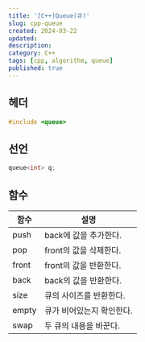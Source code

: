```yaml
---
title: '[C++]Queue(큐)'
slug: cpp-queue
created: 2024-03-22
updated:
description:
category: C++
tags: [cpp, algorithm, queue]
published: true
---
```


## 헤더

```cpp
#include <queue>
```

## 선언

```cpp
queue<int> q;
```

## 함수

| 함수  | 설명                      |
| ----- | ------------------------- |
| push  | back에 값을 추가한다.     |
| pop   | front의 값을 삭제한다.    |
| front | front의 값을 반환한다.    |
| back  | back의 값을 반환한다.     |
| size  | 큐의 사이즈를 반환한다.   |
| empty | 큐가 비어있는지 확인한다. |
| swap  | 두 큐의 내용을 바꾼다.    |

